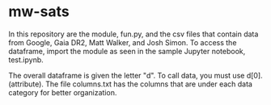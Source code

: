 # mw-sats

In this repository are the module, fun.py, and the csv files that contain data from Google, Gaia DR2, Matt Walker, and Josh Simon. To access the dataframe, import the module as seen in the sample Jupyter notebook, test.ipynb.

The overall dataframe is given the letter "d". To call data, you must use d[0].(attribute). The file columns.txt has the columns that are under each data category for better organization.
